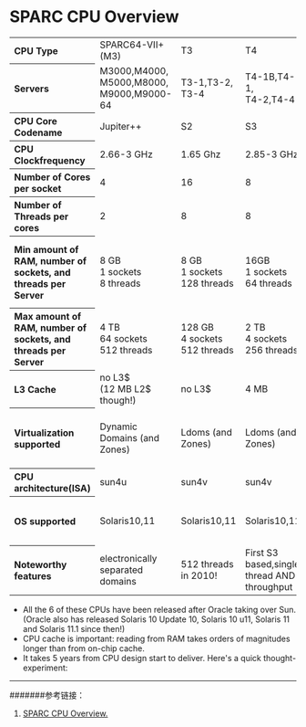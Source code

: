 SPARC CPU Overview
========================================================================
<table class="table table-bordered table-striped table-condensed">
   <tr>
      <th align="left">CPU Type</th>
      <td>SPARC64-VII+(M3)</td>
      <td>T3</td>
      <td>T4</td>
      <td>T5 </td>
      <td>M5</td>
      <td>M10/SPARC64-X </td>
   </tr>
   <tr>
      <th align="left">Servers</th>
      <td>M3000,M4000,<br>
          M5000,M8000,<br>
          M9000,M9000-64</td>
      <td>T3-1,T3-2,<br>
          T3-4</td>
      <td>T4-1B,T4-1,<br>
          T4-2,T4-4</td>
      <td>T5-1B,T5-2,<br>
          T5-4,T5-8</td>
      <td>M5-32 </td>
      <td>M10-1,M10-4,<br>
          M10-4S</td>
   </tr>
   <tr>
      <th align="left">CPU Core Codename</th>
      <td>Jupiter++</td>
      <td>S2</td>
      <td>S3</td>
      <td>S3</td>
      <td>S3</td>
      <td>Athena</td>
   </tr>
   <tr>
      <th align="left">CPU Clockfrequency</th>
      <td>2.66-3 GHz</td>
      <td>1.65 Ghz</td>
      <td>2.85-3 GHz</td>
      <td>3.6 GHz</td>
      <td>3.6 GHz</td>
      <td>2.8-3 GHz</td>
   </tr>
   <tr>
      <th align="left">Number of Cores
          per socket</th>
      <td>4</td>
      <td>16</td>
      <td>8</td>
      <td>16</td>
      <td>6</td>
      <td>16</td>
   </tr>
   <tr>
      <th align="left">Number of Threads
          per cores</th>
      <td>2</td>
      <td>8</td>
      <td>8</td>
      <td>8</td>
      <td>8</td>
      <td>2</td>
   </tr>
   <tr>
      <th align="left">Min amount of RAM,
          number of sockets,
          and threads per Server</th>
      <td>8 GB<br>
          1 sockets<br>
          8 threads</td>
      <td>8 GB<br>
          1 sockets<br>
          128 threads</td>
      <td>16GB<br>
          1 sockets<br>
          64 threads</td>
      <td>128 GB<br>
          1 sockets<br>
          128 threads</td>
      <td>1 TB<br>
          8 sockets<br>
          384  threads</td>
      <td>32 GB<br>
          1 sockets<br>
          4 threads<br>
          (2 cores activated from 16)</td>
   </tr>
   <tr>
      <th align="left">Max amount of RAM,
          number of sockets,
          and threads 
          per Server</th>
      <td>4 TB<br>
          64 sockets<br>
          512 threads</td>
      <td>128 GB<br>
          4 sockets<br>
          512 threads</td>
      <td>2 TB<br>
          4 sockets<br>
          256 threads</td>
      <td>4TB<br>
          8 sockets<br>
          1024  threads</td>
      <td>32TB<br>
          32 sockets<br>
          1536 threads</td>
      <td>32 TB<br>
          64 sockets<br>
          2048 threads</td>
   </tr>
   <tr>
      <th align="left">L3 Cache</th>
      <td>no L3$<br>
          (12 MB L2$ though!)</td>
      <td>no L3$</td>
      <td>4 MB</td>
      <td>8 MB</td>
      <td>48 MB</td>
      <td>no L3$<br> 
          (24 MB shared L2$ though!)</td>
   </tr>
   <tr>
      <th align="left">Virtualization supported</th>
      <td>Dynamic<br>
          Domains (and Zones)</td>
      <td>Ldoms (and Zones)</td>
      <td>Ldoms (and Zones)</td>
      <td>Ldoms (and Zones)</td>
      <td>Hard Domains,<br>
          LDoms (and Zones)</td>
      <td>Physical Partitions (on 4S),<br>
          LDoms (and Zones)</td>
   </tr>
   <tr>
      <th align="left">CPU architecture(ISA)</th>
      <td>sun4u</td>
      <td>sun4v</td>
      <td>sun4v</td>
      <td>sun4v</td>
      <td>sun4v</td>
      <td>sun4v</td>
   </tr>
   <tr>
      <th align="left">OS supported</th>
      <td>Solaris10,11</td>
      <td>Solaris10,11</td>
      <td>Solaris10,11</td>
      <td>Solaris10,11</td>
      <td>Control Domain:S11 only.<br>
          Guest Domains:Solaris10,11</td>
      <td>Solaris10,11</td>
   </tr>
   <tr>
      <th align="left">Noteworthy features</th>
      <td>electronically 
          separated domains</td>
      <td>512 threads in 2010!</td>
      <td>First S3 based,single 
          thread AND throughput</td>
      <td>1024 threads in 8 RU</td>
      <td>Mainframe class,
          Mission critical</td>
      <td>Software on Chip</td>
   </tr>
</table>

* All the 6 of these CPUs have been released after Oracle taking over Sun.
  (Oracle also has released Solaris 10 Update 10, Solaris 10 u11, Solaris 11 and Solaris 11.1 since then!) 
* CPU cache is important: reading from RAM takes orders of magnitudes longer than from on-chip cache. 
* It takes 5 years from CPU design start to deliver. Here's a quick thought-experiment: 
  
----------------------------------------------------------------------------------------------------------
#######参考链接：

1. [SPARC CPU Overview.](https://blogs.oracle.com/orasysat/entry/sparc_t4_t5_m5_m10)
